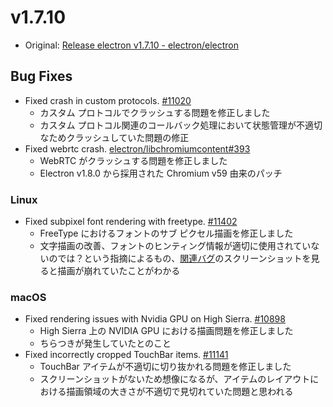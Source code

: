 # v1.7.10

* Original: [Release electron v1.7.10 - electron/electron](https://github.com/electron/electron/releases/tag/v1.7.10)

## Bug Fixes

* Fixed crash in custom protocols. [#11020](https://github.com/electron/electron/pull/11020)
  * カスタム プロトコルでクラッシュする問題を修正しました
  * カスタム プロトコル関連のコールバック処理において状態管理が不適切なためクラッシュしていた問題の修正
* Fixed webrtc crash. [electron/libchromiumcontent#393](https://github.com/electron/libchromiumcontent/pull/393)
  * WebRTC がクラッシュする問題を修正しました
  * Electron v1.8.0 から採用された Chromium v59 由来のパッチ

### Linux

* Fixed subpixel font rendering with freetype. [#11402](https://github.com/electron/electron/issues/11402)
  * FreeType におけるフォントのサブ ピクセル描画を修正しました
  * 文字描画の改善、フォントのヒンティング情報が適切に使用されていないのでは？という指摘によるもの、[関連バグ](https://github.com/electron/libchromiumcontent/issues/384)のスクリーンショットを見ると描画が崩れていたことがわかる

### macOS

* Fixed rendering issues with Nvidia GPU on High Sierra. [#10898](https://github.com/electron/electron/pull/10898)
  * High Sierra 上の NVIDIA GPU における描画問題を修正しました
  * ちらつきが発生していたとのこと
* Fixed incorrectly cropped TouchBar items. [#11141](https://github.com/electron/electron/pull/11141)
  * TouchBar アイテムが不適切に切り抜かれる問題を修正しました
  * スクリーンショットがないため想像になるが、アイテムのレイアウトにおける描画領域の大きさが不適切で見切れていた問題と思われる
